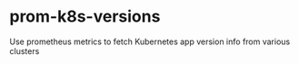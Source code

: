 # prom-k8s-versions
Use prometheus metrics to fetch Kubernetes app version info from various clusters
